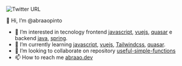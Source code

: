 ![Twitter URL](https://img.shields.io/twitter/url?label=abraaodev&style=social&url=https%3A%2F%2Ftwitter.com%2Fabraaodev)

 👋 Hi, I’m @abraaopinto
- 👀 I’m interested in tecnology frontend [javascript](https://developer.mozilla.org/pt-BR/docs/Web/JavaScript), [vuejs](https://vuejs.org/), [quasar](https://quasar.dev/) e backend [java](https://www.java.com/pt-BR/), [spring](https://spring.io/).
- 🌱 I’m currently learning [javascript](https://developer.mozilla.org/pt-BR/docs/Web/JavaScript), [vuejs](https://vuejs.org/), [Tailwindcss](https://tailwindcss.com/), [quasar](https://quasar.dev/).
- 💞️ I’m looking to collaborate on repository [useful-simple-functions](https://github.com/abraaopinto/useful-simple-functions)
- 📫 How to reach me [abraao.dev](https://abraao.dev)

<!---
abraaopinto/abraaopinto is a ✨ special ✨ repository because its `README.md` (this file) appears on your GitHub profile.
You can click the Preview link to take a look at your changes.
--->
